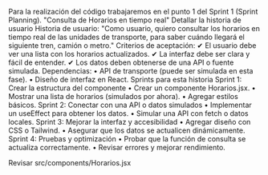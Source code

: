 Para la realización del código trabajaremos en el punto 1 del Sprint 1 (Sprint Planning). 
"Consulta de Horarios en tiempo real" 
Detallar la historia de usuario
 Historia de usuario:
"Como usuario, quiero consultar los horarios en tiempo real de las unidades de transporte, para saber cuándo llegará el siguiente tren, camión o metro."
 Criterios de aceptación:
✔ El usuario debe ver una lista con los horarios actualizados.
✔ La interfaz debe ser clara y fácil de entender.
✔ Los datos deben obtenerse de una API o fuente simulada.
Dependencias:
•	API de transporte (puede ser simulada en esta fase).
•	Diseño de interfaz en React.
Sprints para esta historia
Sprint 1: Crear la estructura del componente
•	Crear un componente Horarios.jsx.
•	Mostrar una lista de horarios (simulados por ahora).
•	Agregar estilos básicos.
Sprint 2: Conectar con una API o datos simulados
•	Implementar un useEffect para obtener los datos.
•	Simular una API con fetch o datos locales.
Sprint 3: Mejorar la interfaz y accesibilidad
•	Agregar diseño con CSS o Tailwind.
•	Asegurar que los datos se actualicen dinámicamente.
Sprint 4: Pruebas y optimización
•	Probar que la función de consulta se actualiza correctamente.
•	Revisar errores y mejorar rendimiento.

Revisar src/components/Horarios.jsx
